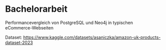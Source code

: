 # Bachelorarbeit
Performancevergleich von PostgreSQL und Neo4j in typischen eCommerce-Webseiten


Dataset: https://www.kaggle.com/datasets/asaniczka/amazon-uk-products-dataset-2023
